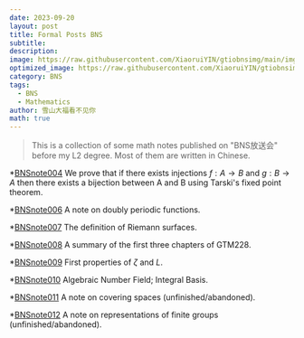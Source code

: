 ```yaml
---
date: 2023-09-20
layout: post
title: Formal Posts BNS
subtitle: 
description: 
image: https://raw.githubusercontent.com/XiaoruiYIN/gtiobnsimg/main/img/prqe.png
optimized_image: https://raw.githubusercontent.com/XiaoruiYIN/gtiobnsimg/main/img/prqe.png
category: BNS
tags:
  - BNS
  - Mathematics
author: 雪山大福看不见你
math: true
---
```


> This is a collection of some math notes published on "BNS放送会" before my L2 degree. Most of them are written in Chinese.


*[BNSnote004](https://mp.weixin.qq.com/s/XzMNKvNFNoJtS-yTlSh9ew) We prove that if there exists injections $f:A\to B$ and $g:B\to A$ then there exists a bijection between A and B using Tarski's fixed point theorem.

*[BNSnote006](https://mp.weixin.qq.com/s/tPijDuXJAsf0Xs1sMSMllA) A note on doubly periodic functions.

*[BNSnote007](https://mp.weixin.qq.com/s/5X5KVdyg4YP7gZ_v5GDpag) The definition of Riemann surfaces.

*[BNSnote008](https://mp.weixin.qq.com/s/mRHCEQjdg1W5NF02bpBtQA) A summary of the first three chapters of GTM228.

*[BNSnote009](https://mp.weixin.qq.com/s/Q5u_-tBjNMcX4VwsTTZ85A) First properties of $\zeta$ and $L$.

*[BNSnote010](https://mp.weixin.qq.com/s/cID9-AILAyZC5FUJes75eA) Algebraic Number Field; Integral Basis.

*[BNSnote011](https://mp.weixin.qq.com/s/uQ1A0ZEnmeEPkOUxcfhGXQ) A note on covering spaces (unfinished/abandoned).

*[BNSnote012](https://mp.weixin.qq.com/s/U_0C954GMb6LF8_Id5jL5A) A note on representations of finite groups (unfinished/abandoned).
